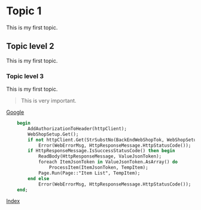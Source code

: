 # Topic 1

This is my first topic.

## Topic level 2

This is my first topic.

### Topic level 3

This is my first topic.

> This is very important.

[Google](www.google.com)

```pas
    begin
        AddAuthorizationToHeader(httpClient);
        WebShopSetup.Get();
        if not httpClient.Get(StrSubstNo(BackEndWebShopTok, WebShopSetup."BackEnd Web Service URL"), HttpResponseMessage) then
            Error(WebErrorMsg, HttpResponseMessage.HttpStatusCode());
        if HttpResponseMessage.IsSuccessStatusCode() then begin
            ReadBody(HttpResponseMessage, ValueJsonToken);
            foreach ItemJsonToken in ValueJsonToken.AsArray() do
                ProcessItem(ItemJsonToken, TempItem);
            Page.Run(Page::"Item List", TempItem);
        end else
            Error(WebErrorMsg, HttpResponseMessage.HttpStatusCode());
    end;
```

[Index](.\help\Index.md)